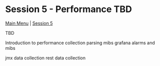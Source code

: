# Session 5 - Performance TBD

[Main Menu](../README.md) | [Session 5](../session5/README.md)

TBD

Introduction to performance collection
parsing mibs
grafana alarms and mibs

jmx data collection
rest data collection
